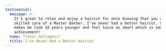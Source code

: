 ```yaml
---
testimonial:
  message: >-
    It's great to relax and enjoy a haircut for once knowing that you are in the
    skilled care of a Master Barber. I've never had a better haircut. Sandra
    makes me look 10 years younger and feel twice as smart which is some
    achievement!
  name: Trevor Gallagher!
  title: I've Never Had a Better Haircut
---
```


